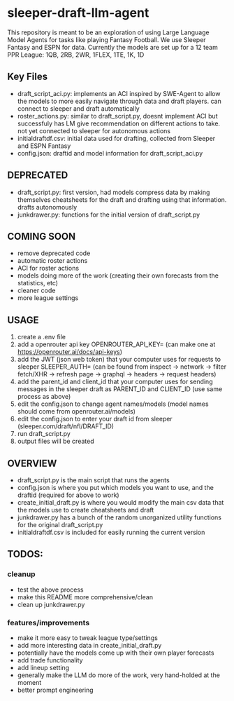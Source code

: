 # sleeper-draft-llm-agent

This repository is meant to be an exploration of using Large Language Model Agents for tasks like playing Fantasy Football. We use Sleeper Fantasy and ESPN for data. Currently the models are set up for a 12 team PPR League: 1QB, 2RB, 2WR, 1FLEX, 1TE, 1K, 1D

## Key Files
- draft_script_aci.py: implements an ACI inspired by SWE-Agent to allow the models to more easily navigate through data and draft players. can connect to sleeper and draft automatically
- roster_actions.py: similar to draft_script.py, doesnt implement ACI but successfuly has LM give recommendation on different actions to take. not yet connected to sleeper for autonomous actions
- initialdraftdf.csv: initial data used for drafting, collected from Sleeper and ESPN Fantasy
- config.json: draftid and model information for draft_script_aci.py

## DEPRECATED
- draft_script.py: first version, had models compress data by making themselves cheatsheets for the draft and drafting using that information. drafts autonomously
- junkdrawer.py: functions for the initial version of draft_script.py 

## COMING SOON
- remove deprecated code
- automatic roster actions
- ACI for roster actions
- models doing more of the work (creating their own forecasts from the statistics, etc)
- cleaner code
- more league settings

## USAGE
1. create a .env file
2. add a openrouter api key OPENROUTER_API_KEY= (can make one at https://openrouter.ai/docs/api-keys)
3. add the JWT (json web token) that your computer uses for requests to sleeper SLEEPER_AUTH= (can be found from inspect -> network -> filter fetch/XHR -> refresh page -> graphql -> headers -> request headers)
4. add the parent_id and client_id that your computer uses for sending messages in the sleeper draft as PARENT_ID and CLIENT_ID (use same process as above)
4. edit the config.json to change agent names/models (model names should come from openrouter.ai/models)
5. edit the config.json to enter your draft id from sleeper (sleeper.com/draft/nfl/DRAFT_ID)
6. run draft_script.py
7. output files will be created

## OVERVIEW
- draft_script.py is the main script that runs the agents
- config.json is where you put which models you want to use, and the draftid (required for above to work)
- create_initial_draft.py is where you would modify the main csv data that the models use to create cheatsheets and draft
- junkdrawer.py has a bunch of the random unorganized utility functions for the original draft_script.py
- initialdraftdf.csv is included for easily running the current version

## TODOS:
### cleanup
- test the above process
- make this README more comprehensive/clean
- clean up junkdrawer.py
### features/improvements
- make it more easy to tweak league type/settings
- add more interesting data in create_initial_draft.py
- potentially have the models come up with their own player forecasts
- add trade functionality
- add lineup setting
- generally make the LLM do more of the work, very hand-holded at the moment
- better prompt engineering
